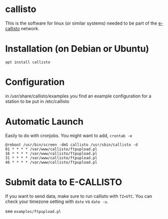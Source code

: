 # callisto

This is the software for linux (or similar systems) needed to be part of the [e-callisto](http://www.e-callisto.org) network.

# Installation (on Debian or Ubuntu)

`apt install callisto`

# Configuration

in /usr/share/callisto/examples you find an example configuration for a station
to be put in /etc/callisto

# Automatic Launch

Easily to do with cronjobs. You might want to add, `crontab -e`
```
@reboot /usr/bin/screen -dmS callisto /usr/sbin/callisto -d
01 * * * * /var/www/callisto/ftpupload.pl
16 * * * * /var/www/callisto/ftpupload.pl
31 * * * * /var/www/callisto/ftpupload.pl
46 * * * * /var/www/callisto/ftpupload.pl
```

# Submit data to E-CALLISTO

If you want to send data, make sure to run callisto with `TZ=UTC`.
You can check your timezone setting with `date` vs `date -u`.

see `examples/ftpupload.pl`

